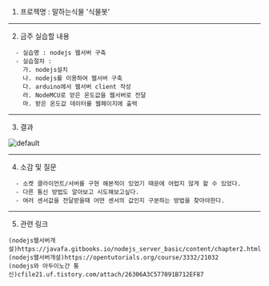 1. 프로젝명 : 말하는식물 '식물봇'
---------------------------------

2. 금주 실습할 내용
```
  - 실습명 : nodejs 웹서버 구축
  - 실습절차 :
    가. nodejs설치
    나. nodejs를 이용하여 웹서버 구축
    다. arduino에서 웹서버 client 작성
    라. NodeMCU로 얻은 온도값을 웹서버로 전달
    마. 받은 온도값 데이터를 웹페이지에 출력
```
---------------------------------

3. 결과

![default](https://user-images.githubusercontent.com/31499111/48994098-b5a0ee00-f184-11e8-8940-795f1a416a38.PNG)

---------------------------------

4. 소감 및 질문
```
  - 소켓 클라이언트/서버를 구현 해본적이 있었기 때문에 어렵지 않게 할 수 있었다.
  - 다른 통신 방법도 알아보고 시도해보고싶다.
  - 여러 센서값을 전달받을때 어떤 센서의 값인지 구분하는 방법을 찾아야한다.
```
---------------------------------

5. 관련 링크
```
(nodejs웹서버개설)https://javafa.gitbooks.io/nodejs_server_basic/content/chapter2.html
(nodejs웹서버개설)https://opentutorials.org/course/3332/21032
(nodejs와 아두이노간 통신)cfile21.uf.tistory.com/attach/26306A3C577091B712EF87

```
